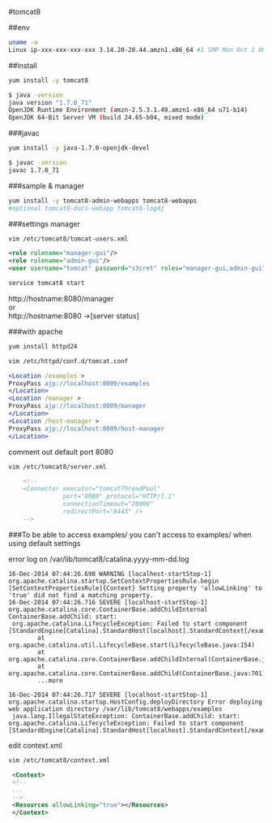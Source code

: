 #tomcat8

##env
```bash
uname -a
Linux ip-xxx-xxx-xxx-xxx 3.14.20-20.44.amzn1.x86_64 #1 SMP Mon Oct 1 00:00:00 UTC 2014 x86_64 x86_64 x86_64 GNU/Linux
```

##install
```bash
yum install -y tomcat8 
```

```bash
$ java -version
java version "1.7.0_71"
OpenJDK Runtime Environment (amzn-2.5.3.1.49.amzn1-x86_64 u71-b14)
OpenJDK 64-Bit Server VM (build 24.65-b04, mixed mode)
```

###javac
```bash
yum install -y java-1.7.0-openjdk-devel
```

```bash
$ javac -version
javac 1.7.0_71
```

###sample & manager
```bash
yum install -y tomcat8-admin-webapps tomcat8-webapps
#optional tomcat8-docs-webapp tomcat8-log4j
```

###settings manager
```bash
vim /etc/tomcat8/tomcat-users.xml
```

```xml
<role rolename="manager-gui"/>
<role rolename="admin-gui"/>
<user username="tomcat" password="s3cret" roles="manager-gui,admin-gui"/>
```
```bash
service tomcat8 start
```

http://hostname:8080/manager  
or  
http://hostname:8080 ->[server status]

###with apache
```bash
yum install httpd24
```

```bash
vim /etc/httpd/conf.d/tomcat.conf
```

```apache
<Location /examples >
ProxyPass ajp://localhost:8009/examples
</Location>
<Location /manager >
ProxyPass ajp://localhost:8009/manager
</Location>
<Location /host-manager >
ProxyPass ajp://localhost:8009/host-manager
</Location>
```

comment out default port 8080
```bash
vim /etc/tomcat8/server.xml
```
```xml
    <!--
    <Connector executor="tomcatThreadPool"
               port="8080" protocol="HTTP/1.1"
               connectionTimeout="20000"
               redirectPort="8443" />
    -->
```
###To be able to access examples/
you can't access to examples/ when using default settings

error log on /var/lib/tomcat8/catalina.yyyy-mm-dd.log
```
16-Dec-2014 07:44:26.698 WARNING [localhost-startStop-1] org.apache.catalina.startup.SetContextPropertiesRule.begin [SetContextPropertiesRule]{Context} Setting property 'allowLinking' to 'true' did not find a matching property.
16-Dec-2014 07:44:26.716 SEVERE [localhost-startStop-1] org.apache.catalina.core.ContainerBase.addChildInternal ContainerBase.addChild: start:
 org.apache.catalina.LifecycleException: Failed to start component [StandardEngine[Catalina].StandardHost[localhost].StandardContext[/examples]]
        at org.apache.catalina.util.LifecycleBase.start(LifecycleBase.java:154)
        at org.apache.catalina.core.ContainerBase.addChildInternal(ContainerBase.java:725)
        at org.apache.catalina.core.ContainerBase.addChild(ContainerBase.java:701)
        ...more
        
16-Dec-2014 07:44:26.717 SEVERE [localhost-startStop-1] org.apache.catalina.startup.HostConfig.deployDirectory Error deploying web application directory /var/lib/tomcat8/webapps/examples
 java.lang.IllegalStateException: ContainerBase.addChild: start: org.apache.catalina.LifecycleException: Failed to start component [StandardEngine[Catalina].StandardHost[localhost].StandardContext[/examples]]
```
edit context.xml

```bash
vim /etc/tomcat8/context.xml
```
```xml
 <Context>
 <!--
 ...
 -->
 <Resources allowLinking="true"></Resources>
 </Context>
 ```

